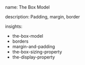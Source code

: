 name: The Box Model

description: Padding, margin, border

insights:
  - the-box-model
  - borders
  - margin-and-padding
  - the-box-sizing-property
  - the-display-property
